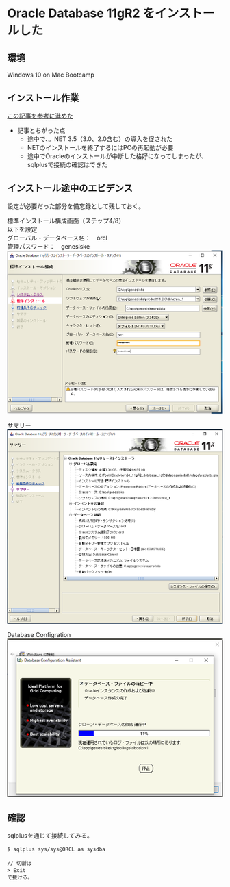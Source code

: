 # Oracle Database 11gR2 をインストールした

## 環境
Windows 10 on Mac Bootcamp

## インストール作業
[この記事を参考に進めた](https://www.doraxdora.com/blog/2018/07/10/5180/)
- 記事とちがった点
  - 途中で、。NET 3.5（3.0、2.0含む）の導入を促された
  - NETのインストールを終了するにはPCの再起動が必要
  - 途中でOracleのインストールが中断した格好になってしまったが、sqlplusで接続の確認はできた

## インストール途中のエビデンス
設定が必要だった部分を備忘録として残しておく。

標準インストール構成画面（ステップ4/8）  
以下を設定  
グローバル・データベース名：　orcl  
管理パスワード：　genesiske  
![標準インストール構成画面](./images/標準インストール構成画面.png)

サマリー
![サマリー画面](./images/サマリー画面.png)

Database Configration  
![DatabaseConfigrationAssistant画面](./images/DatabaseConfigrationAssistant画面.png)

## 確認
sqlplusを通じて接続してみる。  

```Code
$ sqlplus sys/sys@ORCL as sysdba

// 切断は
> Exit
で抜ける。
```